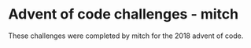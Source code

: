 # Advent of code challenges - mitch
These challenges were completed by mitch for the 2018 advent of code.